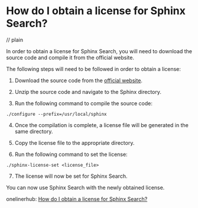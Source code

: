 # How do I obtain a license for Sphinx Search?
// plain

In order to obtain a license for Sphinx Search, you will need to download the source code and compile it from the official website.

The following steps will need to be followed in order to obtain a license:

1. Download the source code from the [official website](http://sphinxsearch.com/downloads/).

2. Unzip the source code and navigate to the Sphinx directory.

3. Run the following command to compile the source code:
```
./configure --prefix=/usr/local/sphinx
```
4. Once the compilation is complete, a license file will be generated in the same directory.

5. Copy the license file to the appropriate directory.

6. Run the following command to set the license:
```
./sphinx-license-set <license_file>
```
7. The license will now be set for Sphinx Search.

You can now use Sphinx Search with the newly obtained license.

onelinerhub: [How do I obtain a license for Sphinx Search?](https://onelinerhub.com/sphinxsearch/how-do-i-obtain-a-license-for-sphinx-search)